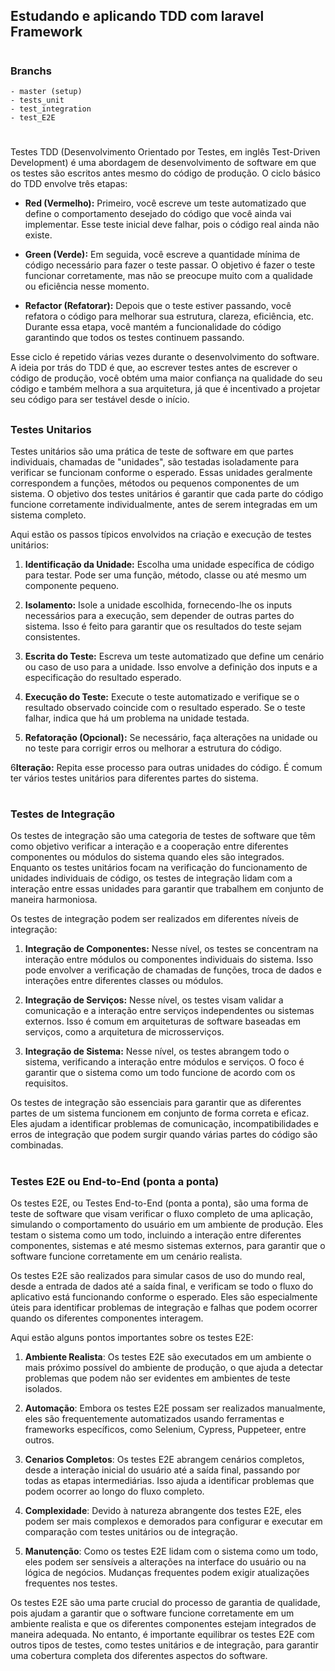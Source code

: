## Estudando e aplicando TDD com laravel Framework
#
### Branchs
    - master (setup)
    - tests_unit
    - test_integration
    - test_E2E

#
Testes TDD (Desenvolvimento Orientado por Testes, em inglês Test-Driven Development) é uma abordagem de desenvolvimento de software em que os testes são escritos antes mesmo do código de produção. O ciclo básico do TDD envolve três etapas:

- **Red (Vermelho):** Primeiro, você escreve um teste automatizado que define o comportamento desejado do código que você ainda vai implementar. Esse teste inicial deve falhar, pois o código real ainda não existe.

- **Green (Verde):** Em seguida, você escreve a quantidade mínima de código necessário para fazer o teste passar. O objetivo é fazer o teste funcionar corretamente, mas não se preocupe muito com a qualidade ou eficiência nesse momento.

- **Refactor (Refatorar):** Depois que o teste estiver passando, você refatora o código para melhorar sua estrutura, clareza, eficiência, etc. Durante essa etapa, você mantém a funcionalidade do código garantindo que todos os testes continuem passando.

Esse ciclo é repetido várias vezes durante o desenvolvimento do software. A ideia por trás do TDD é que, ao escrever testes antes de escrever o código de produção, você obtém uma maior confiança na qualidade do seu código e também melhora a sua arquitetura, já que é incentivado a projetar seu código para ser testável desde o início.

##

### Testes Unitarios

Testes unitários são uma prática de teste de software em que partes individuais, chamadas de "unidades", são testadas isoladamente para verificar se funcionam conforme o esperado. Essas unidades geralmente correspondem a funções, métodos ou pequenos componentes de um sistema. O objetivo dos testes unitários é garantir que cada parte do código funcione corretamente individualmente, antes de serem integradas em um sistema completo.

Aqui estão os passos típicos envolvidos na criação e execução de testes unitários:

1. **Identificação da Unidade:** Escolha uma unidade específica de código para testar. Pode ser uma função, método, classe ou até mesmo um componente pequeno.

2. **Isolamento:** Isole a unidade escolhida, fornecendo-lhe os inputs necessários para a execução, sem depender de outras partes do sistema. Isso é feito para garantir que os resultados do teste sejam consistentes.

3. **Escrita do Teste:** Escreva um teste automatizado que define um cenário ou caso de uso para a unidade. Isso envolve a definição dos inputs e a especificação do resultado esperado.

4. **Execução do Teste:** Execute o teste automatizado e verifique se o resultado observado coincide com o resultado esperado. Se o teste falhar, indica que há um problema na unidade testada.

5. **Refatoração (Opcional):** Se necessário, faça alterações na unidade ou no teste para corrigir erros ou melhorar a estrutura do código.

6**Iteração:** Repita esse processo para outras unidades do código. É comum ter vários testes unitários para diferentes partes do sistema.

#

### Testes de Integração

Os testes de integração são uma categoria de testes de software que têm como objetivo verificar a interação e a cooperação entre diferentes componentes ou módulos do sistema quando eles são integrados. Enquanto os testes unitários focam na verificação do funcionamento de unidades individuais de código, os testes de integração lidam com a interação entre essas unidades para garantir que trabalhem em conjunto de maneira harmoniosa.

Os testes de integração podem ser realizados em diferentes níveis de integração:

1. **Integração de Componentes:** Nesse nível, os testes se concentram na interação entre módulos ou componentes individuais do sistema. Isso pode envolver a verificação de chamadas de funções, troca de dados e interações entre diferentes classes ou módulos.

2. **Integração de Serviços:** Nesse nível, os testes visam validar a comunicação e a interação entre serviços independentes ou sistemas externos. Isso é comum em arquiteturas de software baseadas em serviços, como a arquitetura de microsserviços.

3. **Integração de Sistema:** Nesse nível, os testes abrangem todo o sistema, verificando a interação entre módulos e serviços. O foco é garantir que o sistema como um todo funcione de acordo com os requisitos.

Os testes de integração são essenciais para garantir que as diferentes partes de um sistema funcionem em conjunto de forma correta e eficaz. Eles ajudam a identificar problemas de comunicação, incompatibilidades e erros de integração que podem surgir quando várias partes do código são combinadas.

#

### Testes E2E ou End-to-End (ponta a ponta)

Os testes E2E, ou Testes End-to-End (ponta a ponta), são uma forma de teste de software que visam verificar o fluxo completo de uma aplicação, simulando o comportamento do usuário em um ambiente de produção. Eles testam o sistema como um todo, incluindo a interação entre diferentes componentes, sistemas e até mesmo sistemas externos, para garantir que o software funcione corretamente em um cenário realista.

Os testes E2E são realizados para simular casos de uso do mundo real, desde a entrada de dados até a saída final, e verificam se todo o fluxo do aplicativo está funcionando conforme o esperado. Eles são especialmente úteis para identificar problemas de integração e falhas que podem ocorrer quando os diferentes componentes interagem.

Aqui estão alguns pontos importantes sobre os testes E2E:

1. **Ambiente Realista**: Os testes E2E são executados em um ambiente o mais próximo possível do ambiente de produção, o que ajuda a detectar problemas que podem não ser evidentes em ambientes de teste isolados.

2. **Automação**: Embora os testes E2E possam ser realizados manualmente, eles são frequentemente automatizados usando ferramentas e frameworks específicos, como Selenium, Cypress, Puppeteer, entre outros.

3. **Cenarios Completos**: Os testes E2E abrangem cenários completos, desde a interação inicial do usuário até a saída final, passando por todas as etapas intermediárias. Isso ajuda a identificar problemas que podem ocorrer ao longo do fluxo completo.

4. **Complexidade**: Devido à natureza abrangente dos testes E2E, eles podem ser mais complexos e demorados para configurar e executar em comparação com testes unitários ou de integração.

5. **Manutenção**: Como os testes E2E lidam com o sistema como um todo, eles podem ser sensíveis a alterações na interface do usuário ou na lógica de negócios. Mudanças frequentes podem exigir atualizações frequentes nos testes.

Os testes E2E são uma parte crucial do processo de garantia de qualidade, pois ajudam a garantir que o software funcione corretamente em um ambiente realista e que os diferentes componentes estejam integrados de maneira adequada. No entanto, é importante equilibrar os testes E2E com outros tipos de testes, como testes unitários e de integração, para garantir uma cobertura completa dos diferentes aspectos do software.

